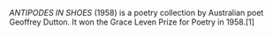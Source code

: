 _ANTIPODES IN SHOES_ (1958) is a poetry collection by Australian poet Geoffrey Dutton. It won the Grace Leven Prize for Poetry in 1958.[1]
